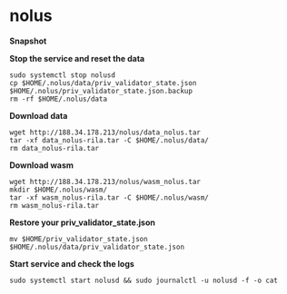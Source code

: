 # nolus
<b>Snapshot  </b>

<b>Stop the service and reset the data</b>

```
sudo systemctl stop nolusd
cp $HOME/.nolus/data/priv_validator_state.json $HOME/.nolus/priv_validator_state.json.backup
rm -rf $HOME/.nolus/data
```

<b>Download data</b>

```
wget http://188.34.178.213/nolus/data_nolus.tar
tar -xf data_nolus-rila.tar -C $HOME/.nolus/data/
rm data_nolus-rila.tar
```

<b>Download wasm</b>

``` 
wget http://188.34.178.213/nolus/wasm_nolus.tar
mkdir $HOME/.nolus/wasm/
tar -xf wasm_nolus-rila.tar -C $HOME/.nolus/wasm/
rm wasm_nolus-rila.tar
```

<b>Restore your priv_validator_state.json</b>

```
mv $HOME/priv_validator_state.json $HOME/.nolus/data/priv_validator_state.json
```

<b>Start service and check the logs</b>

```
sudo systemctl start nolusd && sudo journalctl -u nolusd -f -o cat
```
